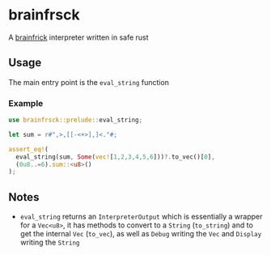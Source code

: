 # brainfrsck
A [brainfrick](https://en.wikipedia.org/wiki/Brainfuck) interpreter written in safe rust


## Usage
The main entry point is the `eval_string` function

### Example
```rust
use brainfrsck::prelude::eval_string;

let sum = r#",>,[[-<+>],]<."#;

assert_eq!(
  eval_string(sum, Some(vec![1,2,3,4,5,6]))?.to_vec()[0],
  (0u8..=6).sum::<u8>()
);

```

## Notes
- `eval_string` returns an `InterpreterOutput` which is essentially a wrapper for a `Vec<u8>`, it has methods to convert to a `String` (`to_string`) and to get the internal `Vec` (`to_vec`), as well as `Debug` writing the `Vec` and `Display` writing the `String`
